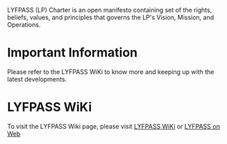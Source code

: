 LYFPASS (LP) Charter is an open manifesto containing set of the rights, beliefs, values, and principles that governs the LP's Vision, Mission, and Operations.
# Important Information
Please refer to the LYFPASS WiKi to know more and keeping up with the latest developments.

# LYFPASS WiKi
To visit the LYFPASS Wiki page, please visit [LYFPASS WiKi](https://github.com/sarabconsulting/lyfpass-charter.github.io/wiki) or [LYFPASS on Web](https://www.lyfpass.com)

